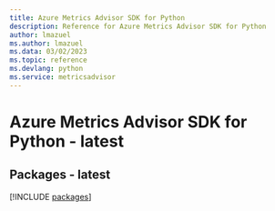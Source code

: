 ```yaml
---
title: Azure Metrics Advisor SDK for Python
description: Reference for Azure Metrics Advisor SDK for Python
author: lmazuel
ms.author: lmazuel
ms.data: 03/02/2023
ms.topic: reference
ms.devlang: python
ms.service: metricsadvisor
---
```

# Azure Metrics Advisor SDK for Python - latest
## Packages - latest
[!INCLUDE [packages](metrics-advisor-index.md)]